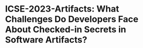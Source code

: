 # ICSE-2023-Artifacts: What Challenges Do Developers Face About Checked-in Secrets in Software Artifacts?
